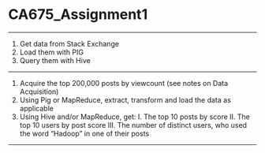 # CA675_Assignment1
--------------------------------------------------------------------------------
1. Get data from Stack Exchange
2. Load them with PIG
3. Query them with Hive
---------------------------------------------------------------------------------
1. Acquire the top 200,000 posts by viewcount (see notes on Data Acquisition)
2. Using Pig or MapReduce, extract, transform and load the data as applicable
3. Using Hive and/or MapReduce, get:
 I. The top 10 posts by score
 II. The top 10 users by post score
 III. The number of distinct users, who used the word “Hadoop” in one of
their posts
--------------------------------------------------------------------------------------
